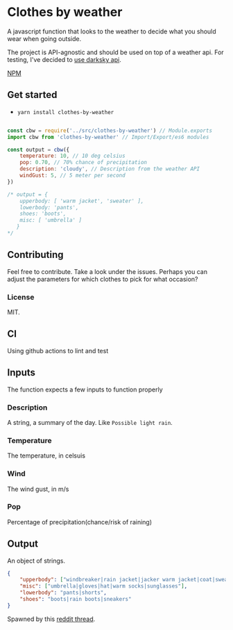 # Clothes by weather
A javascript function that looks to the weather to decide what you should wear when going outside.

The project is API-agnostic and should be used on top of a weather api. For testing, I've decided to [use darksky api](https://darksky.net/).

[NPM](https://www.npmjs.com/package/clothes-by-weather)

## Get started
* `yarn install clothes-by-weather`
```JavaScript

const cbw = require('../src/clothes-by-weather') // Module.exports
import cbw from 'clothes-by-weather' // Import/Export/es6 modules

const output = cbw({
    temperature: 10, // 10 deg celsius
    pop: 0.70, // 70% chance of precipitation
    description: 'cloudy', // Description from the weather API
    windGust: 5, // 5 meter per second
})

/* output = { 
    upperbody: [ 'warm jacket', 'sweater' ],
    lowerbody: 'pants',
    shoes: 'boots',
    misc: [ 'umbrella' ] 
   }
*/

```
## Contributing
Feel free to contribute. Take a look under the issues. Perhaps you can adjust the parameters for which clothes to pick for what occasion?

### License
MIT.

## CI
Using github actions to lint and test

## Inputs
The function expects a few inputs to function properly

### Description
A string, a summary of the day. Like `Possible light rain`.

### Temperature
The temperature, in celsuis

### Wind
The wind gust, in m/s

### Pop
Percentage of precipitation(chance/risk of raining)


## Output
An object of strings.
```JSON
{
    "upperbody": ["windbreaker|rain jacket|jacker warm jacket|coat|sweater|shirt"],
    "misc": ["umbrella|gloves|hat|warm socks|sunglasses"],
    "lowerbody": "pants|shorts",
    "shoes": "boots|rain boots|sneakers"
}
```

Spawned by this [reddit thread](https://www.reddit.com/r/startpages/comments/e7n16i/temperature_to_clothes_converter/).